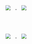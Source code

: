 <!-- Overall Stats -->

<!-- dark system display -->
<a href="https://github.com/anuraghazra/github-readme-stats#gh-dark-mode-only">
  <img align="center" hspace="15" vspace="15" src="https://github-readme-stats.vercel.app/api?username=camjhirsh&custom_title=Overall%20Stats&show_icons=true&theme=dark#gh-dark-mode-only"/>
</a>
<!-- light system display -->
<a href="https://github.com/anuraghazra/github-readme-stats#gh-light-mode-only">
  <img align="top" hspace="15" vspace="15" src="https://github-readme-stats.vercel.app/api?username=camjhirsh&show_icons=true&theme=default#gh-light-mode-only"/>
</a>

<p> &nbsp </p>

<!-- Languages -->

<!-- dark system display -->
<a href="https://github.com/anuraghazra/github-readme-stats#gh-dark-mode-only">
  <img align="center" hspace="15" vspace="15" src="https://github-readme-stats.vercel.app/api/top-langs/?username=camjhirsh&count=10&layout=compact&theme=dark#gh-dark-mode-only"/>
</a>
<!-- light system display -->
<a href="https://github.com/anuraghazra/github-readme-stats#gh-light-mode-only">
  <img align="top" hspace="15" vspace="15" src="https://github-readme-stats.vercel.app/api/top-langs/?username=camjhirsh&count=10&layout=compact&theme=default#gh-light-mode-only"/>
</a>

